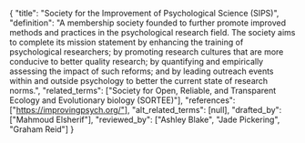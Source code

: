 {
    "title": "Society for the Improvement of Psychological Science (SIPS)",
    "definition": "A membership society founded to further promote improved methods and practices in the psychological research field. The society aims to complete its mission statement by enhancing the training of psychological researchers; by promoting research cultures that are more conducive to better quality research; by quantifying and empirically assessing the impact of such reforms; and by leading outreach events within and outside psychology to better the current state of research norms.",
    "related_terms": ["Society for Open, Reliable, and Transparent Ecology and Evolutionary biology (SORTEE)"],
    "references": ["https://improvingpsych.org/"],
    "alt_related_terms": [null],
    "drafted_by": ["Mahmoud Elsherif"],
    "reviewed_by": ["Ashley Blake", "Jade Pickering", "Graham Reid"]
  }
